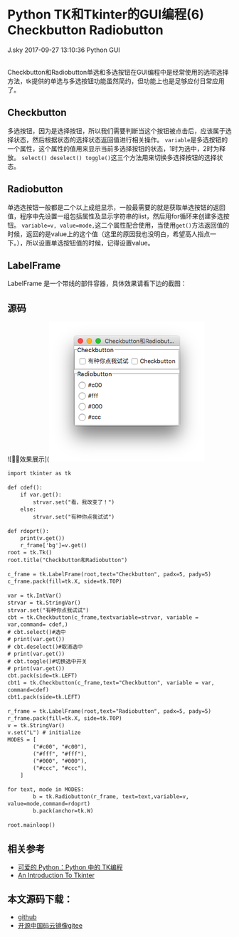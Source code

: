 <div class="blog-article">
<h1 class="title">Python TK和Tkinter的GUI编程(6) Checkbutton Radiobutton</h1>
<span class="author">J.sky</span>
<span class="time">2017-09-27 13:10:36</span>
<span class="tag">Python GUI</span>
</div>
</br>

Checkbutton和Radiobutton单选和多选按钮在GUI编程中是经常使用的选项选择方法，tk提供的单选与多选按钮功能虽然简约，但功能上也是足够应付日常应用了。

## Checkbutton

多选按钮，因为是选择按钮，所以我们需要判断当这个按钮被点击后，应该属于选择状态，然后根据状态的选择状态返回值进行相关操作。
`variable`是多选按钮的一个属性，这个属性的值用来显示当前多选择按钮的状态，1时为选中，2时为释放。
`select() deselect() toggle()`这三个方法用来切换多选择按钮的选择状态。

## Radiobutton
单选选按钮一般都是二个以上成组显示，一般最需要的就是获取单选按钮的返回值，程序中先设置一组包括属性及显示字符串的list，然后用for循环来创建多选按钮。
`variable=v, value=mode,`这二个属性配合使用，当使用`get()`方法返回值的时候，返回的是value上的这个值（这里的原因我也没明白，希望高人指点一下。），所以设置单选按钮值的时候，记得设置value。

## LabelFrame 

LabelFrame 是一个带线的部件容器，具体效果请看下边的截图：

## 源码

![效果展示](![输入图片说明](/assets/images/media/upload/2017/09/Snip20170927_13.png)

<pre><code class="python">import tkinter as tk

def cdef():
    if var.get():
        strvar.set("看，我改变了！")
    else:
        strvar.set("有种你点我试试")

def rdoprt():
    print(v.get())
    r_frame['bg']=v.get()
root = tk.Tk()
root.title("Checkbutton和Radiobutton")

c_frame = tk.LabelFrame(root,text="Checkbutton", padx=5, pady=5)
c_frame.pack(fill=tk.X, side=tk.TOP)

var = tk.IntVar()
strvar = tk.StringVar()
strvar.set("有种你点我试试")
cbt = tk.Checkbutton(c_frame,textvariable=strvar, variable = var,command= cdef,)
# cbt.select()#选中
# print(var.get())
# cbt.deselect()#取消选中
# print(var.get())
# cbt.toggle()#切换选中开关
# print(var.get())
cbt.pack(side=tk.LEFT)
cbt1 = tk.Checkbutton(c_frame,text="Checkbutton", variable = var, command=cdef)
cbt1.pack(side=tk.LEFT)

r_frame = tk.LabelFrame(root,text="Radiobutton", padx=5, pady=5)
r_frame.pack(fill=tk.X, side=tk.TOP)
v = tk.StringVar()
v.set("L") # initialize
MODES = [
        ("#c00", "#c00"),
        ("#fff", "#fff"),
        ("#000", "#000"),
        ("#ccc", "#ccc"),
    ]

for text, mode in MODES:
        b = tk.Radiobutton(r_frame, text=text,variable=v, value=mode,command=rdoprt)
        b.pack(anchor=tk.W)

root.mainloop()
</code></pre>

## 相关参考

+ [可爱的 Python：Python 中的 TK编程](https://www.ibm.com/developerworks/cn/linux/sdk/python/charm-12/index.html)
+ [An Introduction To Tkinter](http://effbot.org/tkinterbook/tkinter-index.htm)

## 本文源码下载：

+ [github](https://github.com/bosichong/17python.com/tree/master/gui)
+ [开源中国码云镜像gitee](https://gitee.com/J_Sky/17python.com/tree/master/gui)
